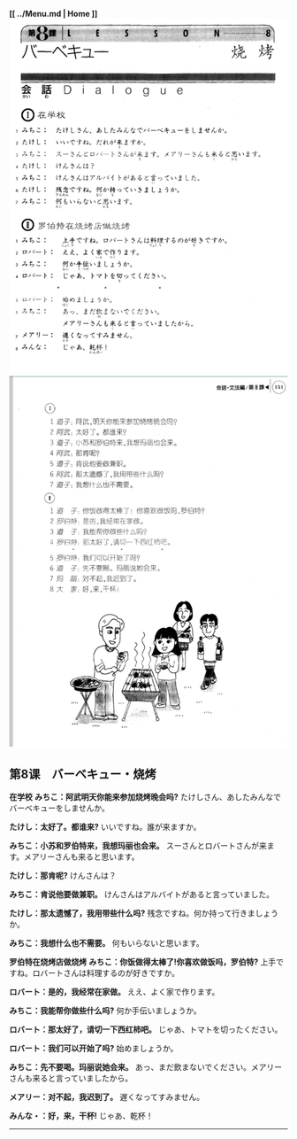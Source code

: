 **[[ ../Menu.md | Home ]]**
![](src/08-1.PNG)
![](src/08-2.PNG)
## 第8课　バーベキュー・烧烤
**在学校**
**みちこ：阿武明天你能来参加烧烤晚会吗?**
たけしさん、あしたみんなでバーベキューをしませんか。

**たけし：太好了。都谁来?**
いいですね。誰が来ますか。

**みちこ：小苏和罗伯特来，我想玛丽也会来。**
スーさんとロバートさんが来ます。メアリーさんも来ると思います。

**たけし：那肯呢?**
けんさんは？

**みちこ：肯说他要做兼职。**
けんさんはアルバイトがあると言っていました。

**たけし：那太遗憾了，我用带些什么吗?**
残念ですね。何か持って行きましょうか。

**みちこ：我想什么也不需要。**
何もいらないと思います。

**罗伯特在烧烤店做烧烤**
**みちこ：你饭做得太棒了!你喜欢做饭吗，罗伯特?**
上手ですね。ロバートさんは料理するのが好きですか。

**ロバート：是的，我经常在家做。**
ええ、よく家で作ります。

**みちこ：我能帮你做些什么吗?**
何か手伝いましょうか。

**ロバート：那太好了，请切一下西红柿吧。**
じゃあ、トマトを切ったください。

**ロバート：我们可以开始了吗?**
始めましょうか。

**みちこ：先不要喝。玛丽说她会来。**
あっ、まだ飲まないでください。メアリーさんも来ると言っていましたから。

**メアリー：对不起，我迟到了。**
遅くなってすみません。

**みんな・：好，来，干杯!**
じゃあ、乾杯！

---
